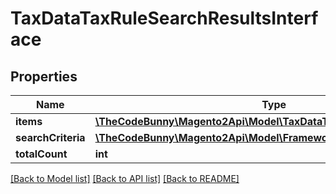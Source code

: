 # TaxDataTaxRuleSearchResultsInterface

## Properties
Name | Type | Description | Notes
------------ | ------------- | ------------- | -------------
**items** | [**\TheCodeBunny\Magento2Api\Model\TaxDataTaxRuleInterface[]**](TaxDataTaxRuleInterface.md) | Items | 
**searchCriteria** | [**\TheCodeBunny\Magento2Api\Model\FrameworkSearchCriteriaInterface**](FrameworkSearchCriteriaInterface.md) |  | 
**totalCount** | **int** | Total count. | 

[[Back to Model list]](../README.md#documentation-for-models) [[Back to API list]](../README.md#documentation-for-api-endpoints) [[Back to README]](../README.md)


